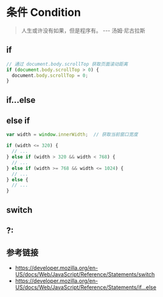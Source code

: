 # 条件 Condition

> 人生或许没有如果，但是程序有。 --- 汤姆·尼古拉斯

## if
```javascript
// 通过 document.body.scrollTop 获取页面滚动距离
if (document.body.scrollTop > 0) {
  document.body.scrollTop = 0;
}
```

## if...else

## else if
```javascript
var width = window.innerWidth;  // 获取当前窗口宽度

if (width <= 320) {
  // ...
} else if (width > 320 && width < 768) {
  // ...
} else if (width >= 768 && width <= 1024) {
  // ...
} else {
  // ...
}
```

## switch


## ?:


## 参考链接
* https://developer.mozilla.org/en-US/docs/Web/JavaScript/Reference/Statements/switch
* https://developer.mozilla.org/en-US/docs/Web/JavaScript/Reference/Statements/if...else
